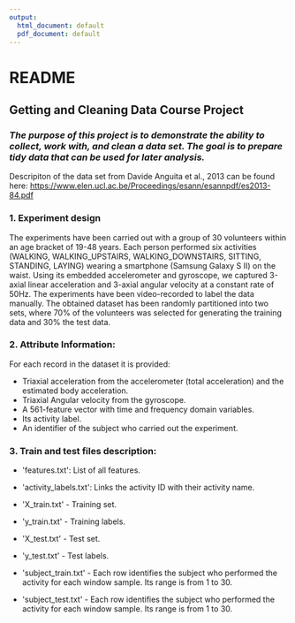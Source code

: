 ```yaml
---
output:
  html_document: default
  pdf_document: default
---
```


# **README**
## **Getting and Cleaning Data Course Project**

### *The purpose of this project is to demonstrate the ability to collect, work with, and clean a data set. The goal is to prepare tidy data that can be used for later analysis.*


Descripiton of the data set from Davide Anguita et al., 2013 can be found here: <https://www.elen.ucl.ac.be/Proceedings/esann/esannpdf/es2013-84.pdf>


### **1. Experiment design**
The experiments have been carried out with a group of 30 volunteers within an age bracket of 19-48 years. Each person performed six activities (WALKING, WALKING_UPSTAIRS, WALKING_DOWNSTAIRS, SITTING, STANDING, LAYING) wearing a smartphone (Samsung Galaxy S II) on the waist. Using its embedded accelerometer and gyroscope, we captured 3-axial linear acceleration and 3-axial angular velocity at a constant rate of 50Hz. The experiments have been video-recorded to label the data manually. The obtained dataset has been randomly partitioned into two sets, where 70% of the volunteers was selected for generating the training data and 30% the test data.


### **2. Attribute Information:**

For each record in the dataset it is provided:
- Triaxial acceleration from the accelerometer (total acceleration) and the estimated body acceleration.
- Triaxial Angular velocity from the gyroscope.
- A 561-feature vector with time and frequency domain variables.
- Its activity label.
- An identifier of the subject who carried out the experiment.

### **3. Train and test files description:**

- 'features.txt': List of all features.

- 'activity_labels.txt': Links the activity ID with their activity name.

- 'X_train.txt'  - Training set.

- 'y_train.txt' - Training labels.

- 'X_test.txt' - Test set.

- 'y_test.txt' - Test labels.
- 'subject_train.txt' - Each row identifies the subject who performed the activity for each window sample. Its range is from 1 to 30.

- 'subject_test.txt' - Each row identifies the subject who performed the activity for each window sample. Its range is from 1 to 30.
